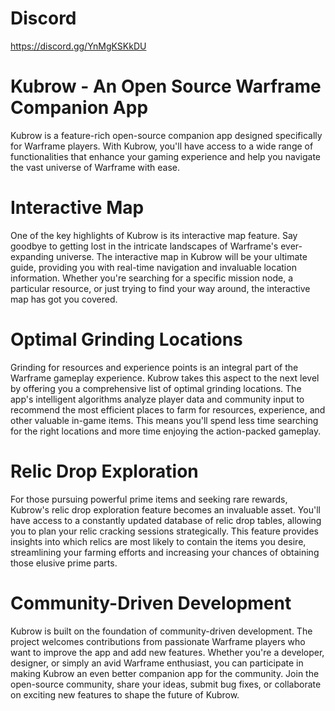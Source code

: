 # Discord
https://discord.gg/YnMgKSKkDU

# Kubrow - An Open Source Warframe Companion App
Kubrow is a feature-rich open-source companion app designed specifically for Warframe players. With Kubrow, you'll have access to a wide range of functionalities that enhance your gaming experience and help you navigate the vast universe of Warframe with ease.

# Interactive Map
One of the key highlights of Kubrow is its interactive map feature. Say goodbye to getting lost in the intricate landscapes of Warframe's ever-expanding universe. The interactive map in Kubrow will be your ultimate guide, providing you with real-time navigation and invaluable location information. Whether you're searching for a specific mission node, a particular resource, or just trying to find your way around, the interactive map has got you covered.

# Optimal Grinding Locations
Grinding for resources and experience points is an integral part of the Warframe gameplay experience. Kubrow takes this aspect to the next level by offering you a comprehensive list of optimal grinding locations. The app's intelligent algorithms analyze player data and community input to recommend the most efficient places to farm for resources, experience, and other valuable in-game items. This means you'll spend less time searching for the right locations and more time enjoying the action-packed gameplay.

# Relic Drop Exploration
For those pursuing powerful prime items and seeking rare rewards, Kubrow's relic drop exploration feature becomes an invaluable asset. You'll have access to a constantly updated database of relic drop tables, allowing you to plan your relic cracking sessions strategically. This feature provides insights into which relics are most likely to contain the items you desire, streamlining your farming efforts and increasing your chances of obtaining those elusive prime parts.

# Community-Driven Development
Kubrow is built on the foundation of community-driven development. The project welcomes contributions from passionate Warframe players who want to improve the app and add new features. Whether you're a developer, designer, or simply an avid Warframe enthusiast, you can participate in making Kubrow an even better companion app for the community. Join the open-source community, share your ideas, submit bug fixes, or collaborate on exciting new features to shape the future of Kubrow.

